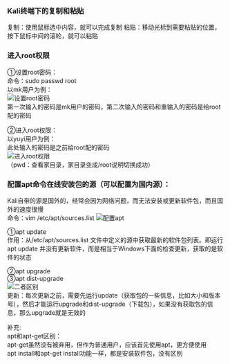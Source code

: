 ### Kali终端下的复制和粘贴

复制：使用鼠标选中内容，就可以完成复制
粘贴：移动光标到需要粘贴的位置，按下鼠标中间的滚轮，就可以粘贴

### 进入root权限

①设置root密码：  
命令：sudo passwd root  
以mk用户为例：  
![设置root密码](https://s2.loli.net/2022/03/29/zuYHqARpkdBKNMI.png)  
第一次输入的密码是mk用户的密码，第二次输入的密码和重输入的密码是给root配的密码

②进入root权限：  
以yuyi用户为例：  
此处输入的密码是之前给root配的密码  
![进入root权限](https://s2.loli.net/2022/03/29/rnUPZpKJbQkLzaB.png)  
（pwd：查看家目录，家目录变成/root说明切换成功）

### 配置apt命令在线安装包的源（可以配置为国内源）：  

Kali自带的源是国外的，经常会因为网络问题，而无法安装或更新软件包，而且国外的速度很慢  
命令：vim /etc/apt/sources.list
![配置apt](https://s2.loli.net/2022/03/29/tPzn4ByKDQxYMC8.png)

①apt update  
作用：从/etc/apt/sources.list 文件中定义的源中获取最新的软件包列表。即运行apt update 并没有更新软件，而是相当于Windows下面的检查更新，获取的是软件的状态

②apt upgrade  
③apt dist-upgrade  
![二者区别](https://s2.loli.net/2022/03/29/y5mdGKw2FJH3QtA.png)  
更新：每次更新之前，需要先运行update（获取包的一些信息，比如大小和版本号），然后才能运行upgrade和dist-upgrade（下载包），如果没有获取包的信息，那么upgrade就是无效的  

补充:  
apt和apt-get区别：  
apt-get虽然没有被弃用，但作为普通用户，应该首先使用apt，更方便使用  
apt install和apt-get install功能一样，都是安装软件包，没有区别  
